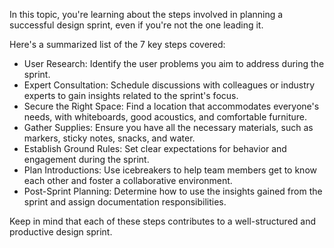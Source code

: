 In this topic, you're learning about the steps involved in planning a successful design sprint, even if you're not the one leading it. 

Here's a summarized list of the 7 key steps covered:
+ User Research: Identify the user problems you aim to address during the sprint.
+ Expert Consultation: Schedule discussions with colleagues or industry experts to gain insights related to the sprint's focus.
+ Secure the Right Space: Find a location that accommodates everyone's needs, with whiteboards, good acoustics, and comfortable furniture.
+ Gather Supplies: Ensure you have all the necessary materials, such as markers, sticky notes, snacks, and water.
+ Establish Ground Rules: Set clear expectations for behavior and engagement during the sprint.
+ Plan Introductions: Use icebreakers to help team members get to know each other and foster a collaborative environment.
+ Post-Sprint Planning: Determine how to use the insights gained from the sprint and assign documentation responsibilities.

Keep in mind that each of these steps contributes to a well-structured and productive design sprint.